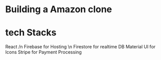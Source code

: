 # Building a Amazon clone


# tech Stacks
React /n
Firebase for Hosting \n
Firestore for realtime DB
Material UI for Icons
Stripe for Payment Processing
